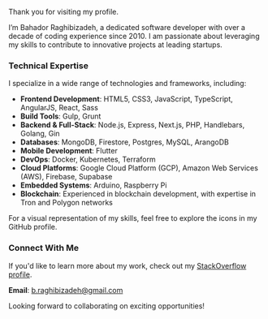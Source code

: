 Thank you for visiting my profile.  

I’m Bahador Raghibizadeh, a dedicated software developer with over a decade of coding experience since 2010. I am passionate about leveraging my skills to contribute to innovative projects at leading startups.  

### Technical Expertise  
I specialize in a wide range of technologies and frameworks, including:  

- **Frontend Development**: HTML5, CSS3, JavaScript, TypeScript, AngularJS, React, Sass  
- **Build Tools**: Gulp, Grunt  
- **Backend & Full-Stack**: Node.js, Express, Next.js, PHP, Handlebars, Golang, Gin  
- **Databases**: MongoDB, Firestore, Postgres, MySQL, ArangoDB  
- **Mobile Development**: Flutter  
- **DevOps**: Docker, Kubernetes, Terraform  
- **Cloud Platforms**: Google Cloud Platform (GCP), Amazon Web Services (AWS), Firebase, Supabase  
- **Embedded Systems**: Arduino, Raspberry Pi  
- **Blockchain**: Experienced in blockchain development, with expertise in Tron and Polygon networks  

For a visual representation of my skills, feel free to explore the icons in my GitHub profile.  

### Connect With Me  
If you'd like to learn more about my work, check out my [StackOverflow profile](https://stackoverflow.com/users/5385135/bahador-raghibizadeh).  

**Email**: b.raghibizadeh@gmail.com  

Looking forward to collaborating on exciting opportunities!
